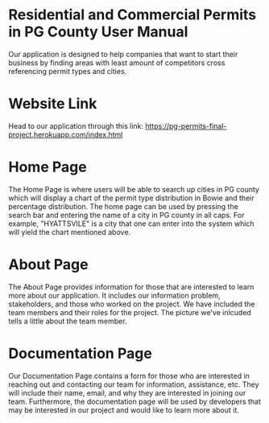 # Residential and Commercial Permits in PG County User Manual

Our application is designed to help companies that want to start their business by finding areas with least amount of competitors cross referencing permit types and cities.

# Website Link

Head to our application through this link: https://pg-permits-final-project.herokuapp.com/index.html

# Home Page

The Home Page is where users will be able to search up cities in PG county which will display a chart of the permit type distribution in Bowie and their percentage distribution. The home page can be used by pressing the search bar and entering the name of a city in PG county in all caps. For example, "HYATTSVILE" is a city that one can enter into the system which will yield the chart mentioned above. 

# About Page

The About Page provides information for those that are interested to learn more about our application. It includes our information problem, stakeholders, and those who worked on the project. We have included the team members and their roles for the project. The picture we've inlcuded tells a little about the team member. 

# Documentation Page

Our Documentation Page contains a form for those who are interested in reaching out and contacting our team for information, assistance, etc. They will include their name, email, and why they are interested in joining our team.  Furthermore, the documentation page will be used by developers that may be interested in our project and would like to learn more about it. 



